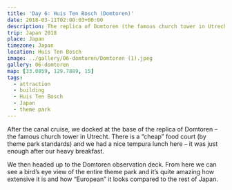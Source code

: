 ```yaml
---
title: 'Day 6: Huis Ten Bosch (Domtoren)'
date: 2018-03-11T02:00:03+00:00
description: The replica of Domtoren (the famous church tower in Utrecht) at Huis Ten Bosch has an observation deck with great 360 degree views.
trip: Japan 2018
place: Japan
timezone: Japan
location: Huis Ten Bosch
image: ../gallery/06-domtoren/Domtoren (1).jpeg
gallery: 06-domtoren
map: [33.0859, 129.7889, 15]
tags:
  - attraction
  - building
  - Huis Ten Bosch
  - Japan
  - theme park
---
```


After the canal cruise, we docked at the base of the replica of Domtoren &#8211; the famous church tower in Utrecht. There is a &#8220;cheap&#8221; food court (by theme park standards) and we had a nice tempura lunch here &#8211; it was just enough after our heavy breakfast.

We then headed up to the Domtoren observation deck. From here we can see a bird&#8217;s eye view of the entire theme park and it&#8217;s quite amazing how extensive it is and how &#8220;European&#8221; it looks compared to the rest of Japan.
